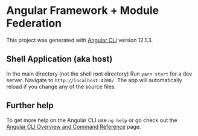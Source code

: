 # Angular Framework + Module Federation

This project was generated with [Angular CLI](https://github.com/angular/angular-cli) version 12.1.3.

## Shell Application (aka host)

In the main directory (not the shell root directory) Run `yarn start` for a dev server. Navigate to `http://localhost:4200/`. The app will automatically reload if you change any of the source files.

## Further help

To get more help on the Angular CLI use `ng help` or go check out the [Angular CLI Overview and Command Reference](https://angular.io/cli) page.
